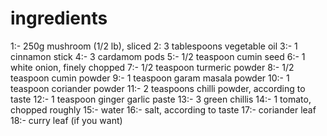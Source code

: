 # ingredients
1:- 250g mushroom (1/2 lb), sliced
2: 3 tablespoons vegetable oil
3:- 1 cinnamon stick
4:- 3 cardamom pods
5:- 1/2 teaspoon cumin seed
6:- 1 white onion, finely chopped
7:- 1/2 teaspoon turmeric powder
8:- 1/2 teaspoon cumin powder
9:- 1 teaspoon garam masala powder
10:- 1 teaspoon coriander powder
11:- 2 teaspoons chilli powder, according to taste
12:- 1 teaspoon ginger garlic paste
13:- 3 green chillis
14:- 1 tomato, chopped roughly
15:- water
16:- salt, according to taste
17:- coriander leaf
18:- curry leaf (if you want)